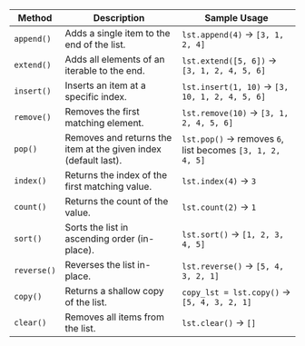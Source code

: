 | Method      | Description                                                     | Sample Usage                                              |
| ----------- | --------------------------------------------------------------- | --------------------------------------------------------- |
| `append()`  | Adds a single item to the end of the list.                      | `lst.append(4)` → `[3, 1, 2, 4]`                          |
| `extend()`  | Adds all elements of an iterable to the end.                    | `lst.extend([5, 6])` → `[3, 1, 2, 4, 5, 6]`               |
| `insert()`  | Inserts an item at a specific index.                            | `lst.insert(1, 10)` → `[3, 10, 1, 2, 4, 5, 6]`            |
| `remove()`  | Removes the first matching element.                             | `lst.remove(10)` → `[3, 1, 2, 4, 5, 6]`                   |
| `pop()`     | Removes and returns the item at the given index (default last). | `lst.pop()` → removes `6`, list becomes `[3, 1, 2, 4, 5]` |
| `index()`   | Returns the index of the first matching value.                  | `lst.index(4)` → `3`                                      |
| `count()`   | Returns the count of the value.                                 | `lst.count(2)` → `1`                                      |
| `sort()`    | Sorts the list in ascending order (in-place).                   | `lst.sort()` → `[1, 2, 3, 4, 5]`                          |
| `reverse()` | Reverses the list in-place.                                     | `lst.reverse()` → `[5, 4, 3, 2, 1]`                       |
| `copy()`    | Returns a shallow copy of the list.                             | `copy_lst = lst.copy()` → `[5, 4, 3, 2, 1]`               |
| `clear()`   | Removes all items from the list.                                | `lst.clear()` → `[]`                                      |
